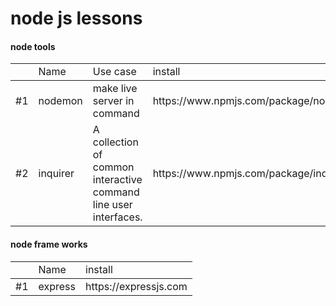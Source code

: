 <h1>node js lessons</h1>

<h4>node tools</h4>
<table>
  <th>
    <td>Name</td>
    <td>Use case</td>
    <td>install</td>
  </th>
  <tbody>
    <tr>
      <td>#1</td>
      <td>nodemon</td>
      <td>make live server in command</td>
      <td>https://www.npmjs.com/package/nodemon</td>
    </tr>
    <tr>
      <td>#2</td>
      <td>inquirer</td>
      <td>A collection of common interactive command line user interfaces.</td>
      <td>https://www.npmjs.com/package/inquirer</td>
    </tr>
  </tbody>
</table>

<h4>node frame works</h4>
<table>
  <th>
    <td>Name</td>
    <td>install</td>
  </th>
  <tbody>
    <tr>
      <td>#1</td>
      <td>express</td>
      <td>https://expressjs.com</td>
    </tr>
  </tbody>
</table>
